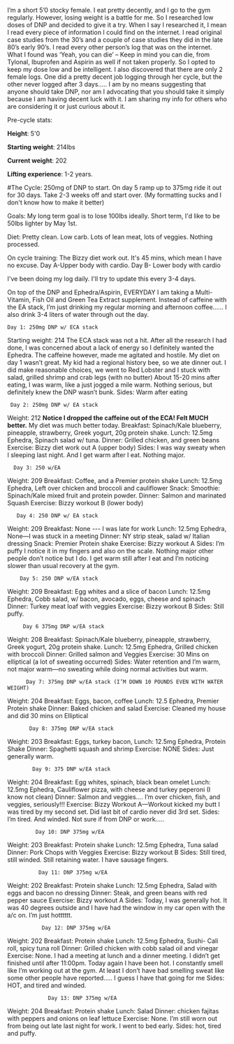 I’m a short 5’0 stocky female. I eat pretty decently, and I go to the gym regularly. However, losing weight is a battle for me. So I researched low doses of DNP and decided to give it a try. When I say I researched it, I mean I read every piece of information I could find on the internet. I read original case studies from the 30’s and a couple of case studies they did in the late 80’s early 90’s. I read every other person’s log that was on the internet. What I found was ‘Yeah, you can die’ – Keep in mind you can die, from Tylonal, Ibuprofen and Aspirin as well if not taken properly.  So I opted to keep my dose low and be intelligent. 
I also discovered that there are only 2 female logs. One did a pretty decent job logging through her cycle, but the other never logged after 3 days…..  I am by no means suggesting that anyone should take DNP, nor am I advocating that you should take it simply because I am having decent luck with it. I am sharing my info for others who are considering it or just curious about it.

Pre-cycle stats:

**Height**: 5'0 

**Starting weight**: 214lbs

**Current weight**: 202

**Lifting experience**: 1-2 years. 

#The Cycle: 250mg of DNP to start. On day 5 ramp up to 375mg ride it out for 30 days. Take 2-3 weeks off and start over. (My formatting sucks and I don't know how to make it better)

Goals: My long term goal is to lose 100lbs ideally. Short term, I'd like to be 50lbs lighter by May 1st.

Diet: Pretty clean. Low carb.  Lots of lean meat, lots of veggies. Nothing processed. 

On cycle training: The Bizzy diet work out. It's 45 mins, which mean I have no excuse. Day A-Upper body with cardio. Day B- Lower body with cardio

I've been doing my log daily. I'll try to update this every 3-4 days.

On top of the DNP and Ephedra/Aspirin, EVERYDAY I am taking a Multi-Vitamin, Fish Oil and Green Tea Extract supplement. Instead of caffeine with the EA stack, I’m just drinking my regular morning and afternoon coffee…… I also drink 3-4 liters of water through out the day. 
	

    Day 1: 250mg DNP w/ ECA stack
Starting weight: 214
The ECA stack was not a hit. After all the research I had done, I was concerned about a lack of energy so I definitely wanted the Ephedra. The caffeine however, made me agitated and hostile. 
My diet on day 1 wasn’t great. My kid had a regional history bee, so we ate dinner out. I did make reasonable choices, we went to Red Lobster and I stuck with salad, grilled shrimp and crab legs (with no butter) About 15-20 mins after eating, I was warm, like a just jogged a mile warm. Nothing serious, but definitely knew the DNP wasn’t bunk.
Sides: Warm after eating

     Day 2: 250mg DNP w/ EA stack
Weight: 212
**Notice I dropped the caffeine out of the ECA! Felt MUCH better.**  My diet was much better today.
Breakfast: Spinach/Kale blueberry, pineapple, strawberry, Greek yogurt, 20g protein shake.
Lunch: 12.5mg Ephedra, Spinach salad w/ tuna.
Dinner:  Grilled chicken, and green beans
Exercise: Bizzy diet work out A (upper body)
Sides: I was way sweaty when I sleeping last night. And I get warm after I eat. Nothing major. 

      Day 3: 250 w/EA
Weight: 209
Breakfast: Coffee, and a Premier protein shake
Lunch: 12.5mg Ephedra,  Left over chicken and broccoli and cauliflower
Snack: Smoothie: Spinach/Kale mixed fruit and protein powder.
Dinner: Salmon and marinated Squash 
Exercise: Bizzy workout B (lower body)

       Day 4: 250 DNP w/ EA stack
Weight: 209
Breakfast: None --- I was late for work
Lunch: 12.5mg Ephedra, None—I was stuck in a meeting
Dinner: NY strip steak, salad w/ Italian dressing
Snack: Premier Protein shake 
Exercise: Bizzy workout A
Sides: I’m puffy I notice it in my fingers and also on the scale. Nothing major other people don’t notice but I do.  I get warm still after I eat and I’m noticing slower than usual recovery at the gym.

        Day 5: 250 DNP w/EA stack
Weight: 209
Breakfast: Egg whites and a slice of bacon
Lunch: 12.5mg Ephedra, Cobb salad, w/ bacon, avocado, eggs, cheese and spinach
Dinner: Turkey meat loaf with veggies
Exercise: Bizzy workout B
Sides: Still puffy. 

         Day 6 375mg DNP w/EA stack
Weight: 208
Breakfast: Spinach/Kale blueberry, pineapple, strawberry, Greek yogurt, 20g protein shake.
Lunch: 12.5mg Ephedra, Grilled chicken with broccoli
Dinner: Grilled salmon and Veggies
Exercise: 30 Mins on elliptical (a lot of sweating occurred)
Sides: Water retention and I’m warm, not major warm—no sweating while doing normal activities but warm.

          Day 7: 375mg DNP w/EA stack (I’M DOWN 10 POUNDS EVEN WITH WATER WEIGHT)
Weight: 204
Breakfast: Eggs, bacon, coffee
Lunch: 12.5 Ephedra, Premier Protein shake
Dinner: Baked chicken and salad
Exercise: Cleaned my house and did 30 mins on Elliptical
	

           Day 8: 375mg DNP w/EA stack
Weight: 203
Breakfast: Eggs, turkey bacon,
Lunch: 12.5mg Ephedra, Protein Shake
Dinner:  Spaghetti squash and shrimp
Exercise: NONE
Sides: Just generally warm. 	

            Day 9: 375 DNP w/EA stack
Weight: 204
Breakfast: Egg whites, spinach, black bean omelet
Lunch: 12.5mg Ephedra, Cauliflower pizza, with cheese and turkey peperoni (I know not clean)
Dinner: Salmon and veggies…. I’m over chicken, fish, and veggies, seriously!!!
Exercise: Bizzy Workout A—Workout kicked my butt I was tired by my second set. Did last bit of cardio never did 3rd set. 
Sides: I’m tired. And winded. Not sure if from DNP or work…..

             Day 10: DNP 375mg w/EA
Weight: 203
Breakfast: Protein shake
Lunch: 12.5mg Ephedra, Tuna salad
Dinner: Pork Chops with Veggies
Exercise: Bizzy workout B
Sides: Still tired, still winded. Still retaining water. I have sausage fingers.

              Day 11: DNP 375mg w/EA
Weight: 202
Breakfast:  Protein shake 
Lunch: 12.5mg Ephedra, Salad with eggs and bacon no dressing
Dinner: Steak, and green beans with red pepper sauce
Exercise: Bizzy workout A
Sides: Today, I was generally hot. It was 40 degrees outside and I have had the window in my car open with the a/c on. I’m just hotttttt. 

               Day 12: DNP 375mg w/EA
Weight: 202
Breakfast: Protein shake
Lunch: 12.5mg Ephedra, Sushi- Cali roll, spicy tuna roll
Dinner: Grilled chicken with cobb salad oil and vinegar
Exercise: None. I had a meeting at lunch and a dinner meeting. I didn’t get finished until after 11:00pm. Today again I have been hot. I constantly smell like I’m working out at the gym.  At least I don’t have bad smelling sweat like some other people have reported….. I guess I have that going for me
Sides: HOT, and tired and winded. 

                 Day 13: DNP 375mg w/EA
Weight: 204
Breakfast: Protein shake
Lunch: Salad
Dinner: chicken fajitas with peppers and onions on leaf lettuce 
Exercise: None. I’m still worn out from being out late last night for work. I went to bed early. 
Sides: hot, tired and puffy.